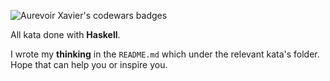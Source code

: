 ![Aurevoir Xavier's codewars badges](https://www.codewars.com/users/AurevoirXavier/badges/small)

All kata done with **Haskell**.

I wrote my **thinking** in the `README.md` which under the relevant kata's folder. Hope that can help you or inspire you. 
